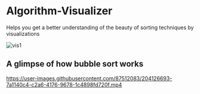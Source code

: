 # Algorithm-Visualizer

Helps you get a better understanding of the beauty of sorting techniques by visualizations

![vis1](https://user-images.githubusercontent.com/87512083/204125461-566cc385-4e65-46b6-9665-b6d1e7bc2485.PNG)

## A glimpse of how bubble sort works
https://user-images.githubusercontent.com/87512083/204126693-7a1140c4-c2a6-4176-9678-1c4898fd720f.mp4
